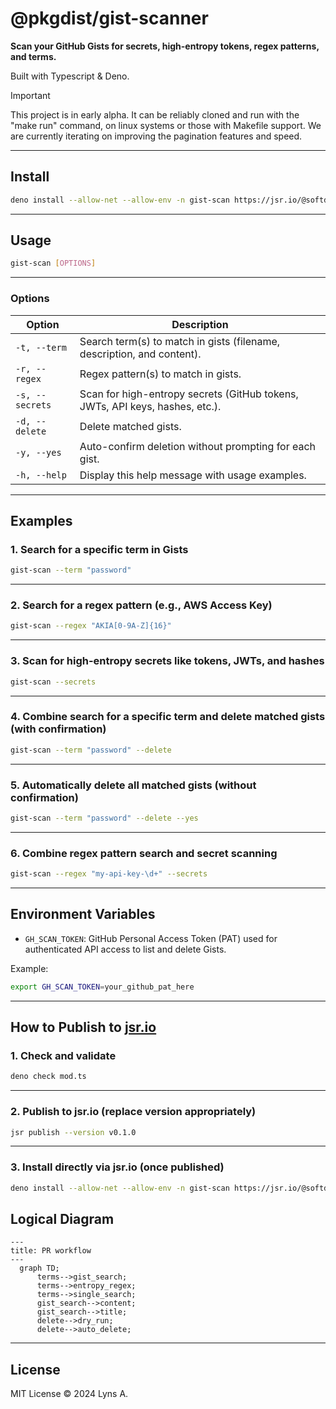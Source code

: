 # @pkgdist/gist-scanner

**Scan your GitHub Gists for secrets, high-entropy tokens, regex patterns, and terms.**

Built with Typescript & Deno.

> [!IMPORTANT]
>
> This project is in early alpha.  It can be reliably cloned and run with the "make run" command, on linux systems or those with Makefile support.  We are currently iterating on improving the pagination features and speed.

---

## Install

```bash
deno install --allow-net --allow-env -n gist-scan https://jsr.io/@softdist/gist-scanner@v0.1.2
```

---

## Usage

```bash
gist-scan [OPTIONS]
```

---

### Options

| Option               | Description                                                                      |
|---------------------|----------------------------------------------------------------------------------|
| `-t, --term`         | Search term(s) to match in gists (filename, description, and content).            |
| `-r, --regex`        | Regex pattern(s) to match in gists.                                              |
| `-s, --secrets`      | Scan for high-entropy secrets (GitHub tokens, JWTs, API keys, hashes, etc.).      |
| `-d, --delete`       | Delete matched gists.                                                            |
| `-y, --yes`          | Auto-confirm deletion without prompting for each gist.                          |
| `-h, --help`         | Display this help message with usage examples.                                   |

---

## Examples

### 1. Search for a specific term in Gists

```bash
gist-scan --term "password"
```

---

### 2. Search for a regex pattern (e.g., AWS Access Key)

```bash
gist-scan --regex "AKIA[0-9A-Z]{16}"
```

---

### 3. Scan for high-entropy secrets like tokens, JWTs, and hashes

```bash
gist-scan --secrets
```

---

### 4. Combine search for a specific term and delete matched gists (with confirmation)

```bash
gist-scan --term "password" --delete
```

---

### 5. Automatically delete all matched gists (without confirmation)

```bash
gist-scan --term "password" --delete --yes
```

---

### 6. Combine regex pattern search and secret scanning

```bash
gist-scan --regex "my-api-key-\d+" --secrets
```

---

## Environment Variables

- `GH_SCAN_TOKEN`: GitHub Personal Access Token (PAT) used for authenticated API access to list and delete Gists.

Example:

```bash
export GH_SCAN_TOKEN=your_github_pat_here
```

---

## How to Publish to [jsr.io](https://jsr.io)

### 1. Check and validate

```bash
deno check mod.ts
```

---

### 2. Publish to jsr.io (replace version appropriately)

```bash
jsr publish --version v0.1.0
```

---

### 3. Install directly via jsr.io (once published)

```bash
deno install --allow-net --allow-env -n gist-scan https://jsr.io/@softdist/gist-scanner@0.1.0
```


## Logical Diagram

```mermaid
---
title: PR workflow
---
  graph TD;
      terms-->gist_search;
      terms-->entropy_regex;
      terms-->single_search;
      gist_search-->content;
      gist_search-->title;
      delete-->dry_run;
      delete-->auto_delete;
```

---

## License

MIT License © 2024 Lyns A.
